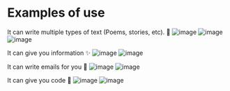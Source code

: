 # Examples of use

It can write multiple types of text (Poems, stories, etc). 🎈
![image](https://github.com/greedyboyy/dummyAI/assets/77551844/c231fcd2-1a76-4c10-858e-275c91469b4f)
![image](https://github.com/greedyboyy/dummyAI/assets/77551844/94f45fe5-9c47-4274-9788-642ab69c588e)
![image](https://github.com/greedyboyy/dummyAI/assets/77551844/10fedfad-8aa1-4918-a3e9-225f0e9fb24d)


It can give you information ✨
![image](https://github.com/greedyboyy/dummyAI/assets/77551844/bf175a99-36b5-4f60-ae54-83f240859acf)
![image](https://github.com/greedyboyy/dummyAI/assets/77551844/6af9e779-db6e-482f-bca3-d9a63756126a)


It can write emails for you 🎢
![image](https://github.com/greedyboyy/dummyAI/assets/77551844/ef1191b1-fd45-4ec8-bb6c-d2b9da8779ec)
![image](https://github.com/greedyboyy/dummyAI/assets/77551844/e304b38f-4c63-48f1-b090-7eb47192f40a)

It can give you code 🎊
![image](https://github.com/greedyboyy/dummyAI/assets/77551844/8eefc812-c12c-4cb0-9dcb-475fa71e0b65)
![image](https://github.com/greedyboyy/dummyAI/assets/77551844/8137c069-c8fb-415f-9384-b6f824577bf7)


